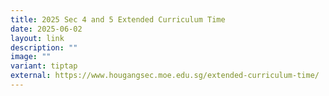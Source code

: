 ```yaml
---
title: 2025 Sec 4 and 5 Extended Curriculum Time
date: 2025-06-02
layout: link
description: ""
image: ""
variant: tiptap
external: https://www.hougangsec.moe.edu.sg/extended-curriculum-time/
---
```

